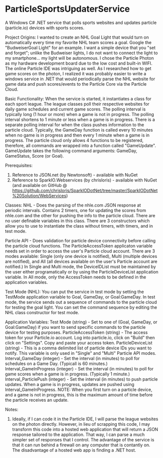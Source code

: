 # ParticleSportsUpdaterService
A Windows C# .NET service that polls sports websites and updates particle (particle.io) devices with sports scores.

Project Origins:
I wanted to create an NHL Goal Light that would turn on automatically every time my favorite NHL team scores a goal. Google the "BudweiserGoal Light" for an example. I want a simple device that you "set and forget"; unlike the Budweiser lights, I do not want to connect the light to my smartphone... my light will be autonomous. I chose the Particle Photon as my hardware development board due to the low cost and built-in WIFI. The online Particle IDE was intriguing as well. As I researched how to get game scores on the photon, I realized it was probably easier to write a windows service in .NET that would periodically parse the NHL website for game data and push scores/events to the Particle Core via the Particle Cloud. 

Basic Functionality:
When the service is started, it instantiates a class for each sport league. The league classes poll their respective websites for daily game schedules and current game scores. The polling interval is typically long (1 hour or more) when a game is not in progress. The polling interval shortens to 1 minute or less when a game is in progress. There is a separate polling interval for when the class pushes information to the particle cloud. Typically, the GameDay function is called every 10 minutes when no game is in progress and then every 1 minute when a game is in progress. The particle cloud only allows 4 functions to be registered, therefore, all commands are wrapped into a function called "GameUpdate". GameUpdate takes the following command arguments:  GameDay, GameStatus, Score (or Goal). 

Prerequisites:
1. Reference to JSON.net (by Newtonsoft) - available with NuGet
2. Reference to SparkIO.Webservices (by chrisloris) - available with NuGet (and available on GitHub @ https://github.com/chrisloris/SparkIODotNet/tree/master/SparkIODotNet%20Solution/WebServices)

Classes:
NHL - Does the parsing of the nhle.com JSON response at periodic intervals. Contains 2 timers, one for updating the scores from nhle.com and the other for pushing the info to the particle cloud. There are no user definable variables in this class. There are 3 constructors which allow you to use to instantiate the class without timers, with timers, and in test mode.

Particle API - Does validation for particle device connectivity before calling the particle cloud functions. The ParticleAccessToken applicaton variable needs set in order to access the user's Particle cloud account. There are 3 modes available: Single (only one device is notified), Multi (multiple devices are notified), and All (all devices available on the user's Particle account are notified.) In Single and Multi mode, the DeviceIDList must be maintained by the user either programatically or by using the ParticleDeviceList application variable. In All mode, only the AccessToken needs to be defined in the application variables.

Test Mode (NHL):
You can put the service in test mode by setting the TestMode application variable to Goal, GameDay, or Goal:GameDay. In test mode, the service sends out a sequence of commands to the particle cloud for testing the goal light. You can set the command sequence by editing the NHL class constructor for test mode. 

Application Variables:
Test Mode (string) - Set to one of (Goal, GameDay, or Goal:GameDay) if you want to send specific commands to the particle device for testing purposes.
ParticleAccessToken (string) - The access token for your Particle.io account. Log into particle.io, click on "Build" then click on "Settings". Copy and paste your access token.
ParticleDeviceList (string) - This is a comma delimited list of particle device IDs you want to notify. This variable is only used in "Single" and "Multi" Particle API modes.
Interval_GameDay (integer) - Set the interval (in minutes) to poll for schedules on a Game Day. (Typicall is 60 minutes.)
Interval_GameInProgress (integer) - Set the interval (in minutes) to poll for game scores when a game is in progress. (Typically 1 minute.)
Interval_ParticlePush (integer) - Set the interval (in minutes) to push particle updates. When a game is in progress, updates are pushed using Interval_GameInProgress. NOTE: When you first turn on a particle device, and a game is not in progress, this is the maximum amount of time before the particle receives an update.

Notes:
1. Ideally, if I can code it in the Particle IDE, I will parse the league websites on the photon directly. However, in lieu of scrapping this code, I may transform this code into a hosted web application that will return a JSON response tailored to the application. That way, I can parse a much simpler set of responses that I control. The advantage of the service is that it can run behind a firewall on any computer that is contantly on. The disadvantage of a hosted web app is finding a .NET host.

